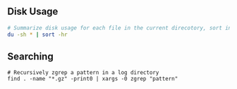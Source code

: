 ## Disk Usage

```bash
# Summarize disk usage for each file in the current direcotory, sort in descending order
du -sh * | sort -hr
```

## Searching

```shell
# Recursively zgrep a pattern in a log directory
find . -name "*.gz" -print0 | xargs -0 zgrep "pattern"
```